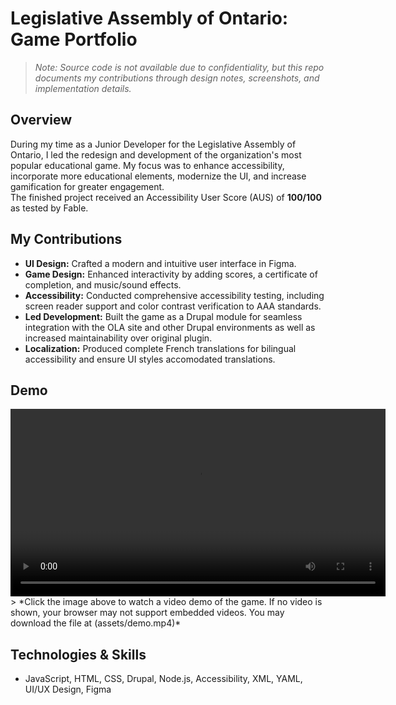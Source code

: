 # Legislative Assembly of Ontario: Game Portfolio

> *Note: Source code is not available due to confidentiality, but this repo documents my contributions through design notes, screenshots, and implementation details.*

## Overview

During my time as a Junior Developer for the Legislative Assembly of Ontario, I led the redesign and development of the organization's most popular educational game. My focus was to enhance accessibility, incorporate more educational elements, modernize the UI, and increase gamification for greater engagement.  
The finished project received an Accessibility User Score (AUS) of **100/100** as tested by Fable.

## My Contributions

- **UI Design:** Crafted a modern and intuitive user interface in Figma.
- **Game Design:** Enhanced interactivity by adding scores, a certificate of completion, and music/sound effects.
- **Accessibility:** Conducted comprehensive accessibility testing, including screen reader support and color contrast verification to AAA standards.
- **Led Development:** Built the game as a Drupal module for seamless integration with the OLA site and other Drupal environments as well as increased maintainability over original plugin.
- **Localization:** Produced complete French translations for bilingual accessibility and ensure UI styles accomodated translations. 

## Demo

<video src="assets/demo.mp4" controls width="600">
</video>
> *Click the image above to watch a video demo of the game. If no video is shown, your browser may not support embedded videos. You may download the file at (assets/demo.mp4)*

## Technologies & Skills

- JavaScript, HTML, CSS, Drupal, Node.js, Accessibility, XML, YAML, UI/UX Design, Figma
